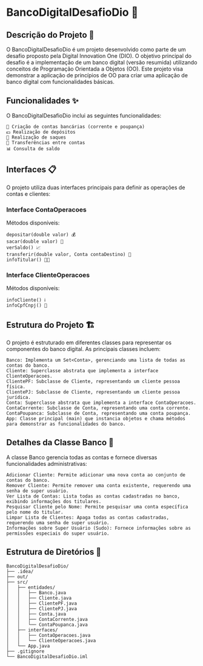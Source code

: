 
# BancoDigitalDesafioDio 🚀

## Descrição do Projeto 📝

O BancoDigitalDesafioDio é um projeto desenvolvido como parte de um desafio proposto pela Digital Innovation One (DIO). O objetivo principal do desafio é a implementação de um banco digital (versão resumida) utilizando conceitos de Programação Orientada a Objetos (OO). Este projeto visa demonstrar a aplicação de princípios de OO para criar uma aplicação de banco digital com funcionalidades básicas.

## Funcionalidades ✨

O BancoDigitalDesafioDio inclui as seguintes funcionalidades:

    📂 Criação de contas bancárias (corrente e poupança)
    💵 Realização de depósitos
    🏦 Realização de saques
    🔄 Transferências entre contas
    📊 Consulta de saldo


## Interfaces 📋

O projeto utiliza duas interfaces principais para definir as operações de contas e clientes:

### Interface ContaOperacoes

Métodos disponíveis:

    depositar(double valor) 💰
    sacar(double valor) 🏧
    verSaldo() 📈
    transferir(double valor, Conta contaDestino) 🔀
    infoTitular() 🧑‍💼

### Interface ClienteOperacoes

Métodos disponíveis:

    infoCliente() ℹ️
    infoCpfCnpj() 📇

## Estrutura do Projeto 🏗️

O projeto é estruturado em diferentes classes para representar os componentes do banco digital. As principais classes incluem:

    Banco: Implementa um Set<Conta>, gerenciando uma lista de todas as contas do banco.
    Cliente: Superclasse abstrata que implementa a interface ClienteOperacoes.
    ClientePF: Subclasse de Cliente, representando um cliente pessoa física.
    ClientePJ: Subclasse de Cliente, representando um cliente pessoa jurídica.
    Conta: Superclasse abstrata que implementa a interface ContaOperacoes.
    ContaCorrente: Subclasse de Conta, representando uma conta corrente.
    ContaPoupanca: Subclasse de Conta, representando uma conta poupança.
    App: Classe principal (main) que instancia objetos e chama métodos para demonstrar as funcionalidades do banco.

## Detalhes da Classe Banco 🏦

A classe Banco gerencia todas as contas e fornece diversas funcionalidades administrativas:

    Adicionar Cliente: Permite adicionar uma nova conta ao conjunto de contas do banco.
    Remover Cliente: Permite remover uma conta existente, requerendo uma senha de super usuário.
    Ver Lista de Contas: Lista todas as contas cadastradas no banco, exibindo informações dos titulares.
    Pesquisar Cliente pelo Nome: Permite pesquisar uma conta específica pelo nome do titular.
    Limpar Lista de Clientes: Apaga todas as contas cadastradas, requerendo uma senha de super usuário.
    Informações sobre Super Usuário (Sudo): Fornece informações sobre as permissões especiais do super usuário.

## Estrutura de Diretórios 📂


    BancoDigitalDesafioDio/
    ├── .idea/
    ├── out/
    ├── src/
    │   ├── entidades/
    │   │   ├── Banco.java
    │   │   ├── Cliente.java
    │   │   ├── ClientePF.java
    │   │   ├── ClientePJ.java
    │   │   ├── Conta.java
    │   │   ├── ContaCorrente.java
    │   │   └── ContaPoupanca.java
    │   ├── interfaces/
    │   │   ├── ContaOperacoes.java
    │   │   └── ClienteOperacoes.java
    │   └── App.java
    ├── .gitignore
    └── BancoDigitalDesafioDio.iml
